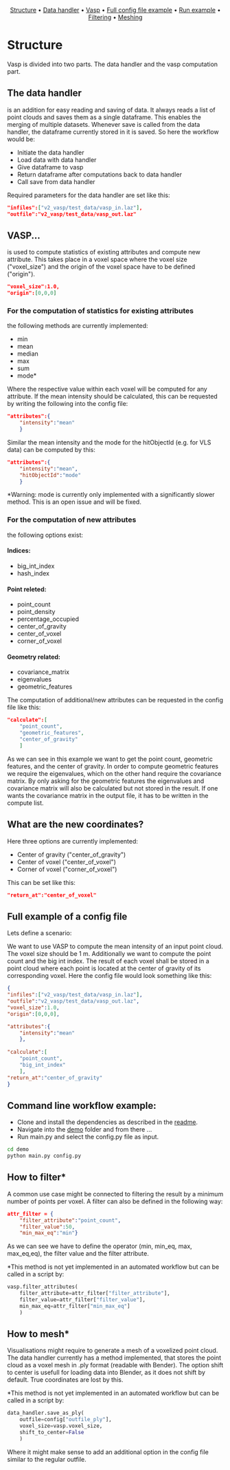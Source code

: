 <p align="center">
  <a href="#structure">Structure</a> •
  <a href="#the-data-handler">Data handler</a> •
  <a href="#vasp">Vasp</a> •
  <a href="#full-example-of-a-config-file">Full config file example</a> •
  <a href="#command-line-workflow-example">Run example</a> •
  <a href="#how-to-filter">Filtering</a> •
  <a href="#how-to-mesh">Meshing</a>
</p>

# Structure
Vasp is divided into two parts. The data handler and the vasp computation part.
## The data handler
is an addition for easy reading and saving of data. It always reads a list of point clouds and saves them as a single dataframe. This enables the merging of multiple datasets. Whenever save is called from the data handler, the dataframe currently stored in it is saved. So here the workflow would be:
* Initiate the data handler
* Load data with data handler
* Give dataframe to vasp
* Return dataframe after computations back to data handler
* Call save from data handler  

Required parameters for the data handler are set like this:

```json
"infiles":["v2_vasp/test_data/vasp_in.laz"],
"outfile":"v2_vasp/test_data/vasp_out.laz"
```


## VASP...
is used to compute statistics of existing attributes and compute new attribute. This takes place in a voxel space where the voxel size ("voxel_size") and the origin of the voxel space have to be defined ("origin").

```json
"voxel_size":1.0,
"origin":[0,0,0]
```
### For the computation of statistics for existing attributes
the following methods are currently implemented:
* min
* mean
* median
* max
* sum
* mode*

Where the respective value within each voxel will be computed for any attribute. If the mean intensity should be calculated, this can be requested by writing the following into the config file:
```json
"attributes":{
    "intensity":"mean"
    }
```
Similar the mean intensity and the mode for the hitObjectId (e.g. for VLS data) can be computed by this:

```json
"attributes":{
    "intensity":"mean",
    "hitObjectId":"mode"
    }
```
*Warning: mode is currently only implemented with a significantly slower method. This is an open issue and will be fixed.


### For the computation of new attributes
the following options exist:

#### Indices:
* big_int_index
* hash_index

#### Point releted:
* point_count
* point_density
* percentage_occupied
* center_of_gravity
* center_of_voxel
* corner_of_voxel


#### Geometry related:
  * covariance_matrix 
  * eigenvalues
  * geometric_features
  

The computation of additional/new attributes can be requested in the config file like this:

```json
"calculate":[   
    "point_count",
    "geometric_features",
    "center_of_gravity"
    ]
```
As we can see in this example we want to get the point count, geometric features, and the center of gravity. In order to compute geometric features we require the eigenvalues, which on the other hand require the covariance matrix. By only asking for the geometric features the eigenvalues and covariance matrix will also be calculated but not stored in the result. If one wants the covariance matrix in the output file, it has to be written in the compute list.

## What are the new coordinates?
Here three options are currently implemented:
* Center of gravity     ("center_of_gravity")
* Center of voxel       ("center_of_voxel")
* Corner of voxel       ("corner_of_voxel")

This can be set like this:
```json
"return_at":"center_of_voxel"
```

## Full example of a config file
Lets define a scenario:

We want to use VASP to compute the mean intensity of an input point cloud. The voxel size should be 1 m. Additionally we want to compute the point count and the big int index. The result of each voxel shall be stored in a point cloud where each point is located at the center of gravity of its corresponding voxel. Here the config file would look something like this:

```json
{
"infiles":["v2_vasp/test_data/vasp_in.laz"],
"outfile":"v2_vasp/test_data/vasp_out.laz",
"voxel_size":1.0,
"origin":[0,0,0],

"attributes":{
    "intensity":"mean"
    },
    
"calculate":[   
    "point_count",
    "big_int_index"
    ],
"return_at":"center_of_gravity"
}
```

## Command line workflow example:
* Clone and install the dependencies as described in the [readme](readme.md).
* Navigate into the [demo](./demo) folder and from there ...
* Run main.py and select the config.py file as input.
  
```bash 
cd demo
python main.py config.py
```

## How to filter*
A common use case might be connected to filtering the result by a minimum number of points per voxel. A filter can also be defined in the following way:

```json 
attr_filter = {
    "filter_attribute":"point_count",
    "filter_value":50,
    "min_max_eq":"min"}
```

As we can see we have to define the operator (min, min_eq, max, max_eq,eq), the filter value and the filter attribute.

*This method is not yet implemented in an automated workflow but can be called in a script by:

```python
vasp.filter_attributes(
    filter_attribute=attr_filter["filter_attribute"],
    filter_value=attr_filter["filter_value"],
    min_max_eq=attr_filter["min_max_eq"]
    )
```

## How to mesh*
Visualisations might require to generate a mesh of a voxelized point cloud. The data handler currently has a method implemented, that stores the point cloud as a voxel mesh in .ply format (readable with Bender). The option shift to center is usefull for loading data into Blender, as it does not shift by default. True coordinates are lost by this.

*This method is not yet implemented in an automated workflow but can be called in a script by:

```python
data_handler.save_as_ply(
    outfile=config["outfile_ply"],
    voxel_size=vasp.voxel_size,
    shift_to_center=False
    ) 
```
Where it might make sense to add an additional option in the config file similar to the regular outfile.
